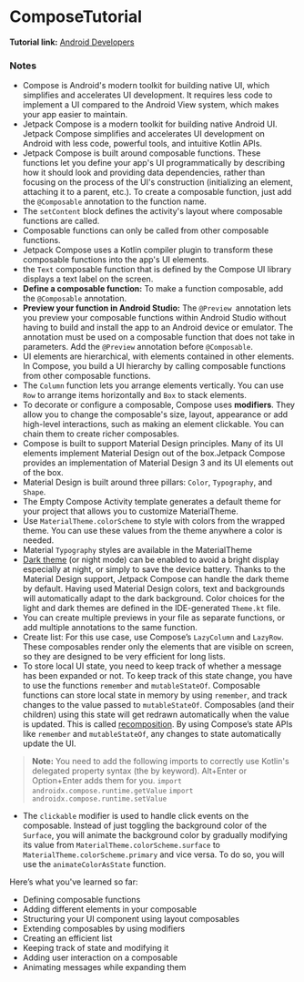 # ComposeTutorial

**Tutorial link:** [Android Developers]

### Notes

* Compose is Android's modern toolkit for building native UI, which simplifies and accelerates UI development. It requires less code to implement a UI compared to the Android View system, which makes your app easier to maintain.
* Jetpack Compose is a modern toolkit for building native Android UI. Jetpack Compose simplifies and accelerates UI development on Android with less code, powerful tools, and intuitive Kotlin APIs.
* Jetpack Compose is built around composable functions. These functions let you define your app's UI programmatically by describing how it should look and providing data dependencies, rather than focusing on the process of the UI's construction (initializing an element, attaching it to a parent, etc.). To create a composable function, just add the `@Composable` annotation to the function name.
* The `setContent` block defines the activity's layout where composable functions are called. 
* Composable functions can only be called from other composable functions.
* Jetpack Compose uses a Kotlin compiler plugin to transform these composable functions into the app's UI elements.
* the `Text` composable function that is defined by the Compose UI library displays a text label on the screen.
* **Define a composable function:** To make a function composable, add the `@Composable` annotation.
* **Preview your function in Android Studio:** The `@Preview `annotation lets you preview your composable functions within Android Studio without having to build and install the app to an Android device or emulator. The annotation must be used on a composable function that does not take in parameters. Add the `@Preview` annotation before `@Composable`.
* UI elements are hierarchical, with elements contained in other elements. In Compose, you build a UI hierarchy by calling composable functions from other composable functions.
* The `Column` function lets you arrange elements vertically. You can use `Row` to arrange items horizontally and `Box` to stack elements.
* To decorate or configure a composable, Compose uses **modifiers**. They allow you to change the composable's size, layout, appearance or add high-level interactions, such as making an element clickable. You can chain them to create richer composables. 
* Compose is built to support Material Design principles. Many of its UI elements implement Material Design out of the box.Jetpack Compose provides an implementation of Material Design 3 and its UI elements out of the box. 
* Material Design is built around three pillars: `Color`, `Typography`, and `Shape`. 
* The Empty Compose Activity template generates a default theme for your project that allows you to customize MaterialTheme.
* Use `MaterialTheme.colorScheme` to style with colors from the wrapped theme. You can use these values from the theme anywhere a color is needed.
* Material `Typography` styles are available in the MaterialTheme
* [Dark theme] (or night mode) can be enabled to avoid a bright display especially at night, or simply to save the device battery. Thanks to the Material Design support, Jetpack Compose can handle the dark theme by default. Having used Material Design colors, text and backgrounds will automatically adapt to the dark background. Color choices for the light and dark themes are defined in the IDE-generated `Theme.kt` file.
* You can create multiple previews in your file as separate functions, or add multiple annotations to the same function.
* Create list: For this use case, use Compose’s `LazyColumn` and `LazyRow`. These composables render only the elements that are visible on screen, so they are designed to be very efficient for long lists.
* To store local UI state, you need to keep track of whether a message has been expanded or not. To keep track of this state change, you have to use the functions `remember` and `mutableStateOf`. Composable functions can store local state in memory by using `remember`, and track changes to the value passed to `mutableStateOf`. Composables (and their children) using this state will get redrawn automatically when the value is updated. This is called [recomposition]. By using Compose’s state APIs like `remember` and `mutableStateOf`, any changes to state automatically update the UI.

> **Note:** You need to add the following imports to correctly use Kotlin's delegated property syntax (the by keyword). Alt+Enter or Option+Enter adds them for you.
> `import androidx.compose.runtime.getValue` 
> `import androidx.compose.runtime.setValue`

* The `clickable` modifier is used to handle click events on the composable. Instead of just toggling the background color of the `Surface`, you will animate the background color by gradually modifying its value from `MaterialTheme.colorScheme.surface` to `MaterialTheme.colorScheme.primary` and vice versa. To do so, you will use the `animateColorAsState` function.

Here’s what you've learned so far:
- Defining composable functions
- Adding different elements in your composable
- Structuring your UI component using layout composables
- Extending composables by using modifiers
- Creating an efficient list
- Keeping track of state and modifying it
- Adding user interaction on a composable
- Animating messages while expanding them



[Android Developers]: https://developer.android.com/develop/ui/compose/tutorial
[Dark theme]: https://developer.android.com/guide/topics/ui/look-and-feel/darktheme
[recomposition]: https://developer.android.com/develop/ui/compose/mental-model#recomposition
